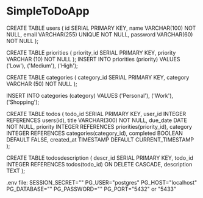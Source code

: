 # SimpleToDoApp
CREATE TABLE users (
  id SERIAL PRIMARY KEY,
  name VARCHAR(100) NOT NULL,
  email VARCHAR(255) UNIQUE NOT NULL,
  password VARCHAR(60) NOT NULL
);

CREATE TABLE priorities (
	priority_id SERIAL PRIMARY KEY,
	priority VARCHAR (10) NOT NULL
);
INSERT INTO priorities (priority)
VALUES
('Low'),
('Medium'),
('High');

CREATE TABLE categories (
	category_id SERIAL PRIMARY KEY,
	category VARCHAR (50) NOT NULL
);

INSERT INTO categories (category)
VALUES
('Personal'),
('Work'),
('Shopping');

CREATE TABLE todos (
  todo_id SERIAL PRIMARY KEY,
  user_id INTEGER REFERENCES users(id),
  title VARCHAR(300) NOT NULL,
  due_date DATE NOT NULL,
  priority INTEGER REFERENCES priorities(priority_id),
  category INTEGER REFERENCES categories(category_id),
  completed BOOLEAN DEFAULT FALSE,
  created_at TIMESTAMP DEFAULT CURRENT_TIMESTAMP
);

CREATE TABLE todosdescription (
	descr_id SERIAL PRIMARY KEY,
	todo_id INTEGER REFERENCES todos(todo_id) ON DELETE CASCADE,
	description TEXT
);




.env file:
SESSION_SECRET=""
PG_USER="postgres"
PG_HOST="localhost"
PG_DATABASE=""
PG_PASSWORD=""
PG_PORT="5432" or "5433"